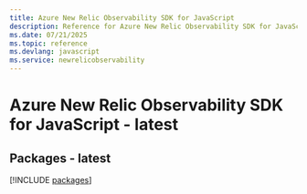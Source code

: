 ```yaml
---
title: Azure New Relic Observability SDK for JavaScript
description: Reference for Azure New Relic Observability SDK for JavaScript
ms.date: 07/21/2025
ms.topic: reference
ms.devlang: javascript
ms.service: newrelicobservability
---
```

# Azure New Relic Observability SDK for JavaScript - latest
## Packages - latest
[!INCLUDE [packages](new-relic-observability-index.md)]